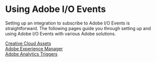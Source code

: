# Using Adobe I/O Events

<!--  commenting out; this is redundant with webhooks intro
## Trying your first Adobe I/O Event
For your first Adobe I/O event, try using Creative Cloud Assets. 
* copy TK *
 -->

Setting up an integration to subscribe to Adobe I/O Events is straightforward. The following pages guide you through setting up and using Adobe I/O Events with various Adobe solutions.

[Creative Cloud Assets](using/cc-asset-event-setup.md)  
[Adobe Experience Manager](using/aem-event-setup.md)  
[Adobe Analytics Triggers](using/analytics-triggers-setup.md)
<!-- - [Adobe Stock](using/adobe-stock-event-setup.md) -->

<!--  commenting out; this is not shipping yet
 ## Using Events with Adobe I/O Runtime
See the Adobe I/O Events Developer Guide:
- [Using Events and Runtime](../../runtime/runtime-events.md) * note: URL tk *
- [Using the I/O SDK](../../runtime/using/api_sdk.md) * note: URL tk * 
-->